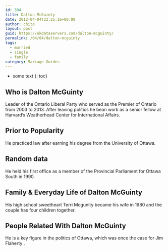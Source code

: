 ```yaml
---
id: 304
title: Dalton McGuinty
date: 2012-04-04T22:25:16+00:00
author: chito
layout: post
guid: https://ukdataservers.com/dalton-mcguinty/
permalink: /04/04/dalton-mcguinty  
tags:
  - married
  - single
  - family
category: Mariage Guides
---
```


* some text
{: toc}


## Who is  Dalton McGuinty
                  
                  
                  
Leader of the Ontario Liberal Party who served as the Premier of Ontario from 2003 to 2013. After leaving politics he bean work as a senior fellow at Harvard’s Weatherhead Center for International Affairs.
                  
                
                
                
## Prior to Popularity 
                  
                  
                  
He practiced law after earning his degree from the University of Ottawa.
                  
                
                
                
## Random data 
                  
                  
                  
He held his first office as a member of the Provincial Parliament for Ottawa South in 1990.
                  
                
                
                
## Family & Everyday Life of Dalton McGuinty
                  
                  
                  
His high school sweetheart Terri Mcgunity became his wife in 1980 and the couple has four children together.
                  
                
                
                
## People Related With  Dalton McGuinty
                  
                  
                  
He is a key figure in the politics of Ottawa, which was once the case for Jim Flaherty .
                  
                
              
            
          
          
          
    
    
  
